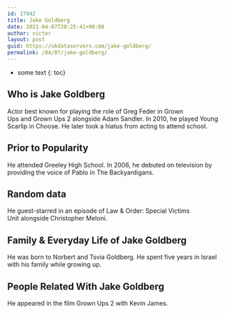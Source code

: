 ```yaml
---
id: 17942
title: Jake Goldberg
date: 2021-04-07T20:25:41+00:00
author: victor
layout: post
guid: https://ukdataservers.com/jake-goldberg/
permalink: /04/07/jake-goldberg/
---
```


* some text
{: toc}


## Who is Jake Goldberg



Actor best known for playing the role of Greg Feder in Grown Ups and Grown Ups 2 alongside Adam Sandler. In 2010, he played Young Scarlip in Choose. He later took a hiatus from acting to attend school.  

                
                
                
## Prior to Popularity



He attended Greeley High School. In 2006, he debuted on television by providing the voice of Pablo in The Backyardigans. 

                
                
                
## Random data



He guest-starred in an episode of Law & Order: Special Victims Unit alongside Christopher Meloni. 

                
                
                
## Family & Everyday Life of Jake Goldberg



He was born to Norbert and Tsvia Goldberg. He spent five years in Israel with his family while growing up.

                
                
                
## People Related With Jake Goldberg



He appeared in the film Grown Ups 2 with Kevin James.

                
              
            
          
          
          